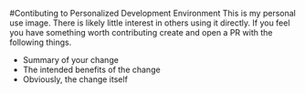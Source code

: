 #Contibuting to Personalized Development Environment
This is my personal use image.  There is likely little interest in others using it directly.  If you feel you have something worth contributing create and open a PR with the following things.

* Summary of your change
* The intended benefits of the change
* Obviously, the change itself